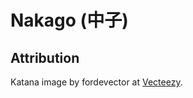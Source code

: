 # Nakago (中子)

## Attribution

Katana image by fordevector at [Vecteezy](https://www.vecteezy.com/free-vector/katana).
